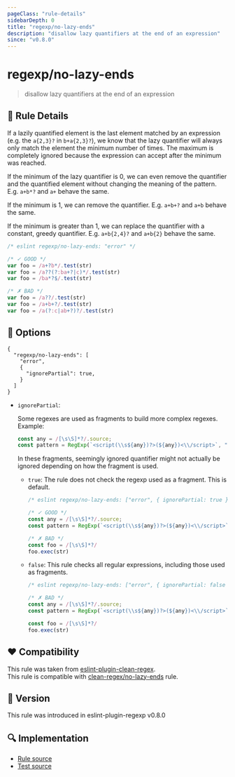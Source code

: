 ```yaml
---
pageClass: "rule-details"
sidebarDepth: 0
title: "regexp/no-lazy-ends"
description: "disallow lazy quantifiers at the end of an expression"
since: "v0.8.0"
---
```

# regexp/no-lazy-ends

> disallow lazy quantifiers at the end of an expression

## :book: Rule Details

If a lazily quantified element is the last element matched by an expression
(e.g. the `a{2,3}?` in `b+a{2,3}?`), we know that the lazy quantifier will
always only match the element the minimum number of times. The maximum is
completely ignored because the expression can accept after the minimum was
reached.

If the minimum of the lazy quantifier is 0, we can even remove the quantifier
and the quantified element without changing the meaning of the pattern. E.g.
`a+b*?` and `a+` behave the same.

If the minimum is 1, we can remove the quantifier. E.g. `a+b+?` and `a+b` behave
the same.

If the minimum is greater than 1, we can replace the quantifier with a constant,
greedy quantifier. E.g. `a+b{2,4}?` and `a+b{2}` behave the same.

<eslint-code-block>

```js
/* eslint regexp/no-lazy-ends: "error" */

/* ✓ GOOD */
var foo = /a+?b*/.test(str)
var foo = /a??(?:ba+?|c)*/.test(str)
var foo = /ba*?$/.test(str)

/* ✗ BAD */
var foo = /a??/.test(str)
var foo = /a+b+?/.test(str)
var foo = /a(?:c|ab+?)?/.test(str)
```

</eslint-code-block>

## :wrench: Options

```json5
{
  "regexp/no-lazy-ends": [
    "error",
    {
      "ignorePartial": true,
    }
  ]
}
```

- `ignorePartial`:

  Some regexes are used as fragments to build more complex regexes. Example:

  ```js
  const any = /[\s\S]*?/.source;
  const pattern = RegExp(`<script(\\s${any})?>(${any})<\\/script>`, "g");
  ```

  In these fragments, seemingly ignored quantifier might not actually be ignored depending on how the fragment is used.

  - `true`:
    The rule does not check the regexp used as a fragment. This is default.

    <eslint-code-block>

    ```js
    /* eslint regexp/no-lazy-ends: ["error", { ignorePartial: true }] */

    /* ✓ GOOD */
    const any = /[\s\S]*?/.source;
    const pattern = RegExp(`<script(\\s${any})?>(${any})<\\/script>`, "g");

    /* ✗ BAD */
    const foo = /[\s\S]*?/
    foo.exec(str)
    ```

    </eslint-code-block>

  - `false`:
    This rule checks all regular expressions, including those used as fragments.

    <eslint-code-block>

    ```js
    /* eslint regexp/no-lazy-ends: ["error", { ignorePartial: false }] */

    /* ✗ BAD */
    const any = /[\s\S]*?/.source;
    const pattern = RegExp(`<script(\\s${any})?>(${any})<\\/script>`, "g");

    const foo = /[\s\S]*?/
    foo.exec(str)
    ```

    </eslint-code-block>

## :heart: Compatibility

This rule was taken from [eslint-plugin-clean-regex].  
This rule is compatible with [clean-regex/no-lazy-ends] rule.

[eslint-plugin-clean-regex]: https://github.com/RunDevelopment/eslint-plugin-clean-regex
[clean-regex/no-lazy-ends]: https://github.com/RunDevelopment/eslint-plugin-clean-regex/blob/master/docs/rules/no-lazy-ends.md

## :rocket: Version

This rule was introduced in eslint-plugin-regexp v0.8.0

## :mag: Implementation

- [Rule source](https://github.com/ota-meshi/eslint-plugin-regexp/blob/master/lib/rules/no-lazy-ends.ts)
- [Test source](https://github.com/ota-meshi/eslint-plugin-regexp/blob/master/tests/lib/rules/no-lazy-ends.ts)
